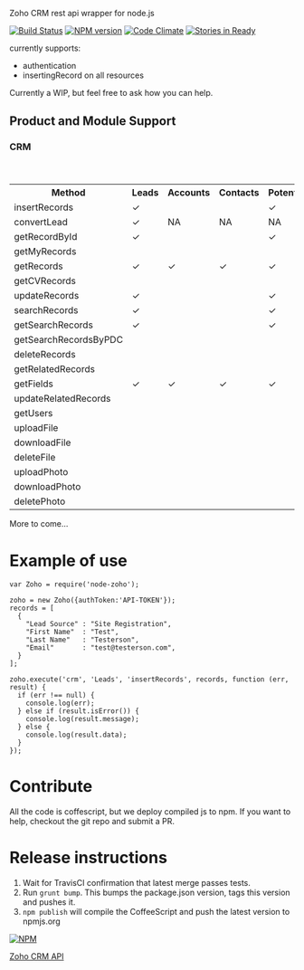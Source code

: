 
Zoho CRM rest api wrapper for node.js

[![Build Status](https://travis-ci.org/ahmader/node-zoho.png?branch=master)](https://travis-ci.org/ahmader/node-zoho)
[![NPM version](https://badge.fury.io/js/node-zoho.png)](http://badge.fury.io/js/node-zoho)
[![Code Climate](https://codeclimate.com/github/ahmader/node-zoho.png)](https://codeclimate.com/github/ahmader/node-zoho)
[![Stories in Ready](https://badge.waffle.io/ahmader/node-zoho.png?label=ready&title=Ready)](https://waffle.io/ahmader/node-zoho)

currently supports:
 - authentication
 - insertingRecord on all resources

Currently a WIP, but feel free to ask how you can help.

## Product and Module Support

### CRM

<table>
  <header>
    <tr>
      <th>Method</th>
      <th>Leads</th>
      <th>Accounts</th>
      <th>Contacts</th>
      <th>Potentials</th>
      <th>Events</th>
      <th>Notes</th>
    </tr>
  </header>
  <body>
<tr>
  <td>insertRecords</td>
  <td>✓</td>
  <td></td>
  <td></td>
  <td>✓</td>
  <td>✓</td>
  <td>✓</td>
</tr>
<tr>
  <td>convertLead</td>
  <td>✓</td>
  <td>NA</td>
  <td>NA</td>
  <td>NA</td>
  <td>NA</td>
  <td>NA</td>
</tr>
<tr>
  <td>getRecordById</td>
  <td>✓</td>
  <td></td>
  <td></td>
  <td>✓</td>
  <td>✓</td>
  <td>✓</td>
</tr>
<tr>
  <td>getMyRecords</td>
  <td></td>
  <td></td>
  <td></td>
  <td></td>
  <td></td>
  <td></td>
</tr>
<tr>
  <td>getRecords</td>
  <td>✓</td>
  <td>✓</td>
  <td>✓</td>
  <td>✓</td>
  <td>✓</td>
  <td>✓</td>
</tr>
<tr>
  <td>getCVRecords</td>
  <td></td>
  <td></td>
  <td></td>
  <td></td>
  <td></td>
  <td></td>
</tr>
<tr>
  <td>updateRecords</td>
  <td>✓</td>
  <td></td>
  <td></td>
  <td>✓</td>
  <td>✓</td>
  <td></td>
</tr>
<tr>
  <td>searchRecords</td>
  <td>✓</td>
  <td></td>
  <td></td>
  <td>✓</td>
  <td>✓</td>
  <td></td>
</tr>
<tr>
  <td>getSearchRecords</td>
  <td>✓</td>
  <td></td>
  <td></td>
  <td>✓</td>
  <td>✓</td>
  <td></td>
</tr>
<tr>
  <td>getSearchRecordsByPDC</td>
  <td></td>
  <td></td>
  <td></td>
  <td></td>
  <td></td>
  <td></td>
</tr>
<tr>
  <td>deleteRecords</td>
  <td></td>
  <td></td>
  <td></td>
  <td></td>
  <td></td>
  <td></td>
</tr>
<tr>
  <td>getRelatedRecords</td>
  <td></td>
  <td></td>
  <td></td>
  <td></td>
  <td></td>
  <td></td>
</tr>
<tr>
  <td>getFields</td>
  <td>✓</td>
  <td>✓</td>
  <td>✓</td>
  <td>✓</td>
  <td>✓</td>
  <td></td>
</tr>
<tr>
  <td>updateRelatedRecords</td>
  <td></td>
  <td></td>
  <td></td>
  <td></td>
  <td></td>
  <td></td>
</tr>
<tr>
  <td>getUsers</td>
  <td></td>
  <td></td>
  <td></td>
  <td></td>
  <td></td>
  <td></td>
</tr>
<tr>
  <td>uploadFile</td>
  <td></td>
  <td></td>
  <td></td>
  <td></td>
  <td></td>
  <td></td>
</tr>
<tr>
  <td>downloadFile</td>
  <td></td>
  <td></td>
  <td></td>
  <td></td>
  <td></td>
  <td></td>
</tr>
<tr>
  <td>deleteFile</td>
  <td></td>
  <td></td>
  <td></td>
  <td></td>
  <td></td>
  <td></td>
</tr>
<tr>
  <td>uploadPhoto</td>
  <td></td>
  <td></td>
  <td></td>
  <td></td>
  <td></td>
  <td></td>
</tr>
<tr>
  <td>downloadPhoto</td>
  <td></td>
  <td></td>
  <td></td>
  <td></td>
  <td></td>
  <td></td>
</tr>
<tr>
  <td>deletePhoto</td>
  <td></td>
  <td></td>
  <td></td>
  <td></td>
  <td></td>
  <td></td>
</tr>
</body>
</table>

More to come...


# Example of use

```
var Zoho = require('node-zoho');

zoho = new Zoho({authToken:'API-TOKEN'});
records = [
  {
    "Lead Source" : "Site Registration",
    "First Name"  : "Test",
    "Last Name"   : "Testerson",
    "Email"       : "test@testerson.com",
  }
];

zoho.execute('crm', 'Leads', 'insertRecords', records, function (err, result) {
  if (err !== null) {
    console.log(err);
  } else if (result.isError()) {
    console.log(result.message);
  } else {
    console.log(result.data);
  }
});
```

# Contribute

All the code is coffescript, but we deploy compiled js to npm. If you want to help, checkout the git repo and submit a PR.

# Release instructions

1. Wait for TravisCI confirmation that latest merge passes tests.
2. Run `grunt bump`. This bumps the package.json version, tags this version and pushes it.
3. `npm publish` will compile the CoffeeScript and push the latest version to npmjs.org

[![NPM](https://nodei.co/npm/node-zoho.png?downloads=true)](https://nodei.co/npm/node-zoho/)

[Zoho CRM API](http://www.zoho.com/crm/help/api/api-methods.html)
